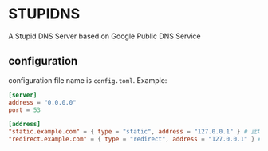 # STUPIDNS
A Stupid DNS Server based on Google Public DNS Service

## configuration
configuration file name is `config.toml`. 
Example:
```toml
[server]
address = "0.0.0.0"
port = 53

[address]
"static.example.com" = { type = "static", address = "127.0.0.1" } # 此域名解析到 address
"redirect.example.com" = { type = "redirect", address = "127.0.0.1" } # 此域下所有域名解析到 address
```
